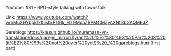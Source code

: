 Youtube: #81 - RPG-style talking with townsfolk

Link: https://www.youtube.com/watch?v=nMuX9Ybpk1k&list=PLlRk_Elz9MdaZRPMCMZyAXNt3bGAQMBJZ

Gareblog: https://klesun.github.io/muramasa-vn-translation/docs/garejei_mirror/Tyrant%20%E2%80%93%20Part%208%20(it%E2%80%99s%20not%20over%20yet!)%20_%20gareblogs.htm (first part)